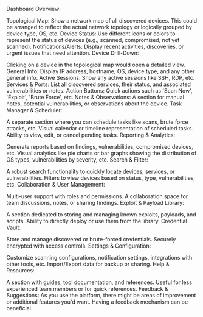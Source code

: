 Dashboard Overview:

Topological Map: Show a network map of all discovered devices. This could be arranged to reflect the actual network topology or logically grouped by device type, OS, etc.
Device Status: Use different icons or colors to represent the status of devices (e.g., scanned, compromised, not yet scanned).
Notifications/Alerts: Display recent activities, discoveries, or urgent issues that need attention.
Device Drill-Down:

Clicking on a device in the topological map would open a detailed view.
General Info: Display IP address, hostname, OS, device type, and any other general info.
Active Sessions: Show any active sessions like SSH, RDP, etc.
Services & Ports: List all discovered services, their status, and associated vulnerabilities or notes.
Action Buttons: Quick actions such as 'Scan Now', 'Exploit', 'Brute Force', etc.
Notes & Observations: A section for manual notes, potential vulnerabilities, or observations about the device.
Task Manager & Scheduler:

A separate section where you can schedule tasks like scans, brute force attacks, etc.
Visual calendar or timeline representation of scheduled tasks.
Ability to view, edit, or cancel pending tasks.
Reporting & Analytics:

Generate reports based on findings, vulnerabilities, compromised devices, etc.
Visual analytics like pie charts or bar graphs showing the distribution of OS types, vulnerabilities by severity, etc.
Search & Filter:

A robust search functionality to quickly locate devices, services, or vulnerabilities.
Filters to view devices based on status, type, vulnerabilities, etc.
Collaboration & User Management:

Multi-user support with roles and permissions.
A collaboration space for team discussions, notes, or sharing findings.
Exploit & Payload Library:

A section dedicated to storing and managing known exploits, payloads, and scripts.
Ability to directly deploy or use them from the library.
Credential Vault:

Store and manage discovered or brute-forced credentials.
Securely encrypted with access controls.
Settings & Configuration:

Customize scanning configurations, notification settings, integrations with other tools, etc.
Import/Export data for backup or sharing.
Help & Resources:

A section with guides, tool documentation, and references.
Useful for less experienced team members or for quick references.
Feedback & Suggestions:
As you use the platform, there might be areas of improvement or additional features you'd want. Having a feedback mechanism can be beneficial.
